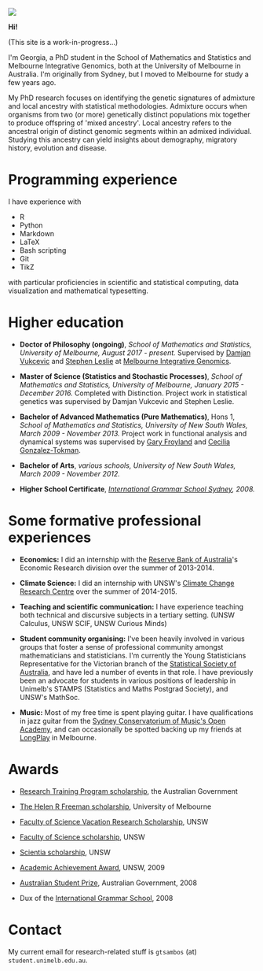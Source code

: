 
![](gtsambos.github.io/mac2.jpg)

**Hi!**

(This site is a work-in-progress...)

I'm Georgia, a PhD student in the School of Mathematics and Statistics and Melbourne Integrative Genomics, both at the University of Melbourne in Australia. 
I'm originally from Sydney, but I moved to Melbourne for study a few years ago.

My PhD research focuses on identifying the genetic signatures of admixture and local ancestry with statistical methodologies. Admixture occurs when organisms from two (or more) genetically distinct populations mix together to produce offspring of 'mixed ancestry'. Local ancestry refers to the ancestral origin of distinct genomic segments within an admixed individual. Studying this ancestry can yield insights about demography, migratory history, evolution and disease.


# Programming experience

I have experience with
- R
- Python
- Markdown
- LaTeX
- Bash scripting
- Git
- TikZ

with particular proficiencies in scientific and statistical computing, data visualization and mathematical typesetting. 



# Higher education

- **Doctor of Philosophy (ongoing)**, *School of Mathematics and Statistics, University of Melbourne, August 2017 - present.*
Supervised by [Damjan Vukcevic](https://research.unimelb.edu.au/integrative-genomics/research/statistical-genetics-vukcevic) and [Stephen Leslie](https://research.unimelb.edu.au/integrative-genomics/research/statistical-genetics-leslie) at [Melbourne Integrative Genomics](https://research.unimelb.edu.au/integrative-genomics/MIG-home).

- **Master of Science (Statistics and Stochastic Processes)**, *School of Mathematics and Statistics, University of Melbourne, January 2015 - December 2016.*
Completed with Distinction. Project work in statistical genetics was supervised by Damjan Vukcevic and Stephen Leslie.

- **Bachelor of Advanced Mathematics (Pure Mathematics)**, Hons 1, *School of Mathematics and Statistics, University of New South Wales, March 2009 - November 2013.*
Project work in functional analysis and dynamical systems was supervised by [Gary Froyland](https://research.unsw.edu.au/people/professor-gary-froyland) and [Cecilia Gonzalez-Tokman](https://smp.uq.edu.au/profile/255/cecilia-gonzalez-tokman).

- **Bachelor of Arts**, *various schools, University of New South Wales, March 2009 - November 2012.*

- **Higher School Certificate**, *[International Grammar School Sydney](https://www.igssyd.nsw.edu.au), 2008.*


# Some formative professional experiences

- **Economics:** I did an internship with the [Reserve Bank of Australia](https://www.rba.gov.au/)'s Economic Research division over the summer of 2013-2014.  

- **Climate Science:** I did an internship with UNSW's [Climate Change Research Centre](http://www.ccrc.unsw.edu.au/) over the summer of 2014-2015.

- **Teaching and scientific communication:** I have experience teaching both technical and discursive subjects in a tertiary setting. (UNSW Calculus, UNSW SCIF, UNSW Curious Minds)

- **Student community organising:** I've been heavily involved in various groups that foster a sense of professional community amongst mathematicians and statisticians. I'm currently the Young Statisticians Representative for the Victorian branch of the [Statistical Society of Australia](https://www.statsoc.org.au/), and have led a number of events in that role. I have previously been an advocate for students in various positions of leadership in Unimelb's STAMPS (Statistics and Maths Postgrad Society), and UNSW's MathSoc.

- **Music:** Most of my free time is spent playing guitar. I have qualifications in jazz guitar from the [Sydney Conservatorium of Music's Open Academy](https://openacademy.sydney.edu.au/Short+Courses), and can occasionally be spotted backing up my friends at [LongPlay](http://www.longplay.net.au/) in Melbourne.


# Awards

- [Research Training Program scholarship](https://scholarships.unimelb.edu.au/awards/helen-r-freeman-scholarship-master-of-science-mathematics-and-statistics), the Australian Government

- [The Helen R Freeman scholarship](https://scholarships.unimelb.edu.au/awards/helen-r-freeman-scholarship-master-of-science-mathematics-and-statistics), University of Melbourne

- [Faculty of Science Vacation Research Scholarship](https://scholarships.unimelb.edu.au/awards/helen-r-freeman-scholarship-master-of-science-mathematics-and-statistics), UNSW

- [Faculty of Science scholarship](https://www.scholarships.unsw.edu.au/scholarships/id/1232), UNSW

- [Scientia scholarship](https://www.scholarships.unsw.edu.au/scholarships/id/102), UNSW

- [Academic Achievement Award](https://www.scholarships.unsw.edu.au/scholarships/id/1), UNSW, 2009

- [Australian Student Prize](https://en.wikipedia.org/wiki/Australian_Student_Prize), Australian Government, 2008

- Dux of the [International Grammar School](https://www.igssyd.nsw.edu.au), 2008


# Contact

My current email for research-related stuff is `gtsambos` (at) `student.unimelb.edu.au`.
